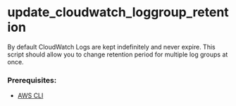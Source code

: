 # update_cloudwatch_loggroup_retention

By default CloudWatch Logs are kept indefinitely and never expire.
This script should allow you to change retention period for multiple log groups at once.

### Prerequisites:
* [AWS CLI](http://docs.aws.amazon.com/cli/latest/userguide/installing.html)
